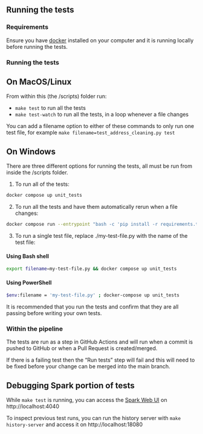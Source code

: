 ## Running the tests

### Requirements

Ensure you have [docker][docker-install] installed on your computer and it is running locally before running the tests.

[docker-install]: https://docs.docker.com/get-docker/

### Running the tests

## On MacOS/Linux

From within this (the /scripts) folder run:
  - `make test` to run all the tests
  - `make test-watch` to run all the tests, in a loop whenever a file changes

You can add a filename option to either of these commands to only run one test file, for example `make filename=test_address_cleaning.py test`

## On Windows
There are three different options for running the tests, all must be run from inside the /scripts folder.

1. To run all of the tests:
```sh
docker compose up unit_tests
```

2. To run all the tests and have them automatically rerun when a file changes:
```sh
docker compose run --entrypoint "bash -c 'pip install -r requirements.txt  && pytest-watch'" unit_tests
```

3. To run a single test file, replace ./my-test-file.py with the name of the test file:

#### Using Bash shell
```sh
export filename=my-test-file.py && docker compose up unit_tests
```

#### Using PowerShell
```sh
$env:filename = 'my-test-file.py' ; docker-compose up unit_tests
```

It is recommended that you run the tests and confirm that they are all passing before writing your own tests.

### Within the pipeline

The tests are run as a step in GitHub Actions and will run when a commit is pushed to GitHub or when a Pull Request is created/merged.

If there is a failing test then the “Run tests” step will fail and this will need to be fixed before your change can be merged into the main branch.

## Debugging Spark portion of tests

While `make test` is running, you can access the [Spark Web UI][spark_web_ui] on http://localhost:4040

To inspect previous test runs, you can run the history server with `make history-server` and
access it on http://localhost:18080

[spark_web_ui]: https://spark.apache.org/docs/latest/monitoring.html#web-interfaces
